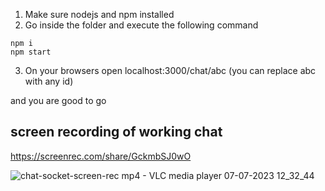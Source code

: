 1. Make sure nodejs and npm installed
2. Go inside the folder and execute the following command
```
npm i
npm start
```
3. On your browsers open localhost:3000/chat/abc (you can replace abc with any id)

and you are good to go


## screen recording of working chat
https://screenrec.com/share/GckmbSJ0wO


![chat-socket-screen-rec mp4 - VLC media player 07-07-2023 12_32_44](https://github.com/Abhigupta13/chatApp-socket-nodeJs/assets/100848632/18d512ec-ccf3-4977-ae30-558322d63e1c)
